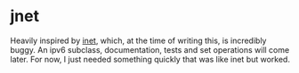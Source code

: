 # jnet

Heavily inspired by [inet](https://git.2e8.dk/lua-inet/about/), which, at the
time of writing this, is incredibly buggy. An ipv6 subclass, documentation,
tests and set operations will come later. For now, I just needed something
quickly that was like inet but worked.
